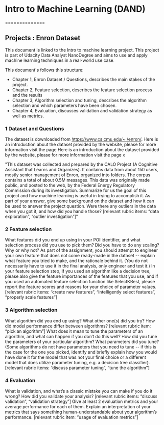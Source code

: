 # Intro to Machine Learning (DAND)

==============
## Projects : Enron Dataset

This document is linked to the Intro to machine learning project. 
This project is part of Udacity Data Analyst NanoDegree and aims to use and apply machine learning techniques in a real-world use case.

This document's follows this structure:
- Chapter 1, Enron Dataset / Questions, describes the main stakes of the project.
- Chapter 2, Feature selection, describes the feature selection process and the results
- Chapter 3, Algorithm selection and tuning, describes the algorithm selection and which parameters have been chosen.
- Chapter 4, Evaluation, discusses validation and validation strategy as well as metrics.


### 1 Dataset and Questions

The dataset is downloaded from https://www.cs.cmu.edu/~./enron/.
Here is an introduction about the dataset provided by the website, please for more information visit the page Here is an introduction about the dataset provided by the website, please for more information visit the page x

"This dataset was collected and prepared by the CALO Project (A Cognitive Assistant that Learns and Organizes). It contains data from about 150 users, mostly senior management of Enron, organized into folders. The corpus contains a total of about 0.5M messages. This data was originally made public, and posted to the web, by the Federal Energy Regulatory Commission during its investigation.
Summarize for us the goal of this project and how machine learning is useful in trying to accomplish it. As part of your answer, give some background on the dataset and how it can be used to answer the project question. Were there any outliers in the data when you got it, and how did you handle those?  [relevant rubric items: “data exploration”, “outlier investigation”]"

### 2 Feature selection
What features did you end up using in your POI identifier, and what selection process did you use to pick them? Did you have to do any scaling? Why or why not? As part of the assignment, you should attempt to engineer your own feature that does not come ready-made in the dataset -- explain what feature you tried to make, and the rationale behind it. (You do not necessarily have to use it in the final analysis, only engineer and test it.) In your feature selection step, if you used an algorithm like a decision tree, please also give the feature importances of the features that you use, and if you used an automated feature selection function like SelectKBest, please report the feature scores and reasons for your choice of parameter values.  [relevant rubric items: “create new features”, “intelligently select features”, “properly scale features”]

### 3 Algorithm selection 
What algorithm did you end up using? What other one(s) did you try? How did model performance differ between algorithms?  [relevant rubric item: “pick an algorithm”]
What does it mean to tune the parameters of an algorithm, and what can happen if you don’t do this well?  How did you tune the parameters of your particular algorithm? What parameters did you tune? (Some algorithms do not have parameters that you need to tune -- if this is the case for the one you picked, identify and briefly explain how you would have done it for the model that was not your final choice or a different model that does utilize parameter tuning, e.g. a decision tree classifier).  [relevant rubric items: “discuss parameter tuning”, “tune the algorithm”]


### 4 Evaluation
What is validation, and what’s a classic mistake you can make if you do it wrong? How did you validate your analysis?  [relevant rubric items: “discuss validation”, “validation strategy”]
Give at least 2 evaluation metrics and your average performance for each of them.  Explain an interpretation of your metrics that says something human-understandable about your algorithm’s performance. [relevant rubric item: “usage of evaluation metrics”]